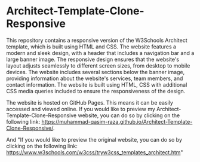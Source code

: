# Architect-Template-Clone-Responsive
This repository contains a responsive version of the W3Schools Architect template, which is built using HTML and CSS. The website features a modern and sleek design, with a header that includes a navigation bar and a large banner image. The responsive design ensures that the website's layout adjusts seamlessly to different screen sizes, from desktop to mobile devices.
The website includes several sections below the banner image, providing information about the website's services, team members, and contact information. The website is built using HTML, CSS with additional CSS media queries included to ensure the responsiveness of the design.

The website is hosted on GitHub Pages. This means it can be easily accessed and viewed online. If you would like to preview my Architect-Template-Clone-Responsive website, you can do so by clicking on the following link: https://muhammad-qasim-raza.github.io/Architect-Template-Clone-Responsive/.

And "If you would like to preview the original website, you can do so by clicking on the following link: https://www.w3schools.com/w3css/tryw3css_templates_architect.htm"
